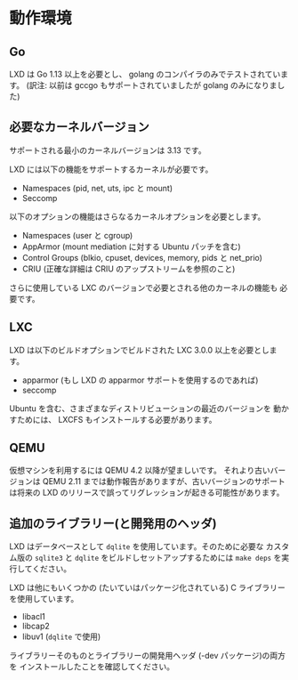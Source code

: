 # 動作環境
<!-- Requirements -->
## Go

<!--
LXD requires Go 1.13 or higher and is only tested with the golang compiler.
-->
LXD は Go 1.13 以上を必要とし、 golang のコンパイラのみでテストされています。
(訳注: 以前は gccgo もサポートされていましたが golang のみになりました)

## 必要なカーネルバージョン <!-- Kernel requirements -->
<!--
The minimum supported kernel version is 3.13.
-->
サポートされる最小のカーネルバージョンは 3.13 です。

<!--
LXD requires a kernel with support for:
-->
LXD には以下の機能をサポートするカーネルが必要です。

<!--
 * Namespaces (pid, net, uts, ipc and mount)
 * Seccomp
-->
 * Namespaces (pid, net, uts, ipc と mount)
 * Seccomp

<!--
The following optional features also require extra kernel options:
-->
以下のオプションの機能はさらなるカーネルオプションを必要とします。

<!--
 * Namespaces (user and cgroup)
 * AppArmor (including Ubuntu patch for mount mediation)
 * Control Groups (blkio, cpuset, devices, memory, pids and net\_prio)
 * CRIU (exact details to be found with CRIU upstream)
-->
 * Namespaces (user と cgroup)
 * AppArmor (mount mediation に対する Ubuntu パッチを含む)
 * Control Groups (blkio, cpuset, devices, memory, pids と net\_prio)
 * CRIU (正確な詳細は CRIU のアップストリームを参照のこと)

<!--
As well as any other kernel feature required by the LXC version in use.
-->
さらに使用している LXC のバージョンで必要とされる他のカーネルの機能も
必要です。

## LXC
<!--
LXD requires LXC 3.0.0 or higher with the following build options:
-->
LXD は以下のビルドオプションでビルドされた LXC 3.0.0 以上を必要とします。

<!--
 * apparmor (if using LXD's apparmor support)
 * seccomp
-->
 * apparmor (もし LXD の apparmor サポートを使用するのであれば)
 * seccomp

<!--
To run recent version of various distributions, including Ubuntu, LXCFS
should also be installed.
-->
Ubuntu を含む、さまざまなディストリビューションの最近のバージョンを
動かすためには、 LXCFS もインストールする必要があります。

## QEMU
仮想マシンを利用するには QEMU 4.2 以降が望ましいです。
それより古いバージョンは QEMU 2.11 までは動作報告がありますが、古いバージョンのサポートは将来の LXD のリリースで誤ってリグレッションが起きる可能性があります。
<!--
For virtual machines, QEMU 4.2 or higher is preferred.
Older versions, as far back as QEMU 2.11 have been reported to work
properly, but support for those may accidentally regress in future LXD
releases.
-->

## 追加のライブラリー(と開発用のヘッダ) <!-- Additional libraries (and development headers) -->
<!--
LXD uses `dqlite` for its database, to build and setup the custom
`sqlite3` and `dqlite` needed for it, you can run `make deps`.
-->
LXD はデータベースとして `dqlite` を使用しています。そのために必要な
カスタム版の `sqlite3` と `dqlite` をビルドしセットアップするためには
`make deps` を実行してください。

<!--
LXD itself also uses a number of (usually packaged) C libraries:
-->
LXD は他にもいくつかの (たいていはパッケージ化されている) C ライブラリーを使用しています。

 - libacl1
 - libcap2
 - libuv1 (`dqlite` で使用) <!-- (for `dqlite`) -->

<!--
Make sure you have both the libraries themselves and their development
headers (-dev packages) installed.
-->
ライブラリーそのものとライブラリーの開発用ヘッダ (-dev パッケージ)の両方を
インストールしたことを確認してください。
